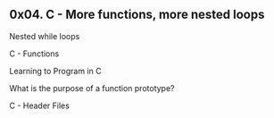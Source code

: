 ## 0x04. C - More functions, more nested loops

Nested while loops

C - Functions

Learning to Program in C

What is the purpose of a function prototype?

C - Header Files
